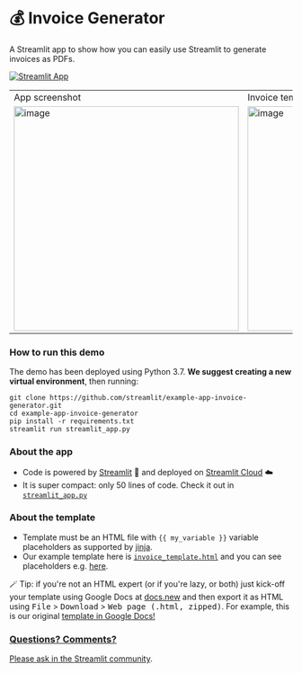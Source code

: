 # 💰 Invoice Generator

A Streamlit app to show how you can easily use Streamlit to generate invoices as PDFs.

[![Streamlit App](https://static.streamlit.io/badges/streamlit_badge_black_white.svg)](https://share.streamlit.io/streamlit/example-app-invoice-generator/main)

<table border="0">
    <tr>
        <td>App screenshot</td>
        <td>Invoice template</td>
    </tr>
    <tr>
        <td><img width="400" alt="image"
                src="https://user-images.githubusercontent.com/7164864/160867685-b0992150-b194-4cf4-81af-62bbbf057dc3.png">
        </td>
        <td><img width="400" alt="image"
                src="https://user-images.githubusercontent.com/7164864/160867815-a80fca43-7f1d-4f61-96ab-3cdf3eba4cfd.png">
        </td>
    </tr>
</table>

### How to run this demo
The demo has been deployed using Python 3.7. **We suggest creating a new virtual environment**, then running:

```
git clone https://github.com/streamlit/example-app-invoice-generator.git
cd example-app-invoice-generator
pip install -r requirements.txt
streamlit run streamlit_app.py
```

### About the app

- Code is powered by <a href="https://streamlit.io"> Streamlit</a> 🎈 and deployed on [Streamlit Cloud](https://streamlit.io/cloud) ☁️
- It is super compact: only 50 lines of code. Check it out in [`streamlit_app.py`](https://github.com/streamlit/example-app-invoice-generator/blob/main/streamlit_app.py)

### About the template
   
- Template must be an HTML file with <code>{{ my_variable }}</code> variable placeholders as supported by [jinja](https://jinja.palletsprojects.com/en/3.1.x/). 
- Our example template here is [`invoice_template.html`](https://github.com/streamlit/example-app-invoice-generator/blob/main/invoice_template.html) and you can see placeholders e.g. [here](https://github.com/streamlit/example-app-invoice-generator/blob/main/invoice_template.html#L329).
   
🪄 Tip: if you're not an HTML expert (or if you're lazy, or both) just kick-off your template using Google Docs at <a href="https://docs.new">docs.new</a> and then export it as HTML using <kbd>File</kbd> > <kbd>Download</kbd> > <kbd>Web page (.html, zipped)</kbd>. For example, this is our original <a href="https://docs.google.com/document/d/1ekg49TXzQfolnEw-czBo7pDVmOTyAkr6EsKs-_h-kq0/edit"> template in Google Docs!

### Questions? Comments?

Please ask in the [Streamlit community](https://discuss.streamlit.io).
